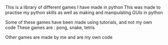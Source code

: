 This is a library of different games I have made in python
This was made to practise my python skills as well as making and manipulating GUIs in python

Some of these games have been made using tutorials, and not my own code
These games are : pong, snake, tetris

Other games are made by me and are my own code